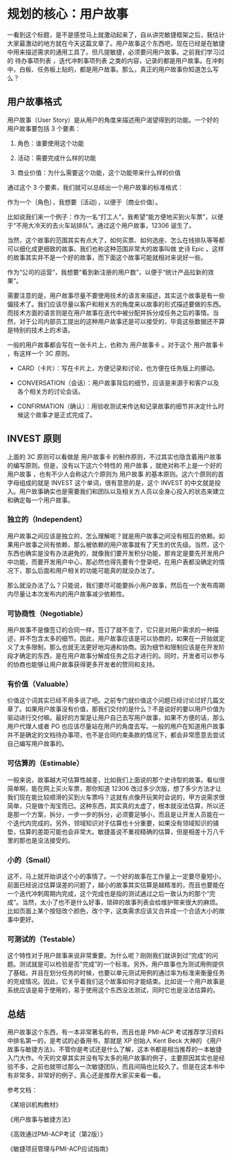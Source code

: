 # 规划的核心：用户故事

一看到这个标题，是不是感觉马上就激动起来了，自从讲完敏捷框架之后，我估计大家最激动的地方就在今天这篇文章了。用户故事这个东西吧，现在已经是在敏捷中用来描述需求的通用工具了。但凡提敏捷，必须要问用户故事。之前我们学习过的 待办事项列表 ，迭代冲刺事项列表 之类的内容，记录的都是用户故事。在冲刺中，白板、任务板上贴的，都是用户故事。那么，真正的用户故事你知道怎么写么？

## 用户故事格式

用户故事（User Story）是从用户的角度来描述用户渴望得到的功能。一个好的用户故事要包括 3 个要素：

1. 角色：谁要使用这个功能

2. 活动：需要完成什么样的功能

3. 商业价值：为什么需要这个功能，这个功能带来什么样的价值

通过这个 3 个要素，我们就可以总结出一个用户故事的标准格式：

作为一个｛角色｝，我想要｛活动｝，以便于｛商业价值｝。

比如说我们来一个例子：作为一名“打工人”，我希望“能方便地买到火车票”，以便于“不用大冷天的去火车站排队”。通过这个用户故事，12306 诞生了。

当然，这个故事的范围其实有点大了，如何买票、如何选座、怎么在线排队等等都可以细化成更细致的故事。我们也称这种范围非常大的故事叫做 史诗 Epic 。这样的故事其实并不是一个好的故事，而下面这个故事可能就相对来说好一些。

作为“公司的运营”，我想要“看到新注册的用户数”，以便于“统计产品拉新的效果”。

需要注意的是，用户故事尽量不要使用技术的语言来描述，其实这个故事是有一些偏技术了。我们应该尽量以客户和相关方的角度来以故事的形式描述要做的东西。而技术方面的语言则是在用户故事在迭代中被分配并拆分成任务之后的事情。当然，对于公司内部员工提出的这种用户故事还是可以接受的，毕竟这些数据还不算是特别的技术上的术语。

一般的用户故事都会写在一张卡片上，也称为 用户故事卡 。对于这个 用户故事卡 ，有这样一个 3C 原则。

- CARD（卡片）：写在卡片上，方便记录和讨论，也方便在任务版上的挪动。

- CONVERSATION（会话）：用户故事背后的细节，应该是来源于和客户以及各个相关方的讨论会话。

- CONFIRMATION（确认）：用验收测试来传达和记录故事的细节并决定什么时候这个故事才是正式完成了。

## INVEST 原则

上面的 3C 原则可以看做是 用户故事卡 的制作原则，不过其实也隐含着用户故事的编写原则。但是，没有以下这六个特性的 用户故事 ，就绝对称不上是一个好的 用户故事 ，也有不少人会称这六个原则为 用户故事 的基本原则。这六个原则的首字母组成的就是 INVEST 这个单词，很有意思的是，这个 INVEST 的中文就是投入。用户故事确实也是需要我们和团队以及相关方人员以全身心投入的状态来建立和确定每一个用户故事。

### 独立的（Independent）

用户故事之间应该是独立的，怎么理解呢？就是用户故事之间没有相互的依赖。如果用户故事之间有依赖，那么被依赖的用户故事就有了天生的优先级。当然，这个东西也确实是没有办法避免的，就像我们要开发积分功能，那肯定是要先开发用户中功能，而要开发用户中心，那必然也得先要有个登录吧，在用户表都没确定的情况下，那么后面和用户相关的功能可能真的就没办法了。

那么就没办法了么？只能说，我们要尽可能要拆小用户故事，然后在一个发布周期内尽量让本次发布内的用户故事减少依赖性。

### 可协商性（Negotiable）

用户故事不是像签订的合同一样，签订了就不变了，它只是对用户需求的一种描述，并不包含太多的细节。因此，用户故事应该是可以协商的，如果在一开始就定义了太多限制，那么也就无法更好地沟通和协商。因为细节和限制应该是在开发阶段才确定的东西，是在用户故事分解成任务之后才进行的。同时，开发者可以参与的协商也能够让用户故事获得更多开发者的赞同和支持。

### 有价值（Valuable）

价值这个词其实已经不用多说了吧。之前专门就价值这个问题已经讨论过好几篇文章了。如果用户故事没有价值，那我们交付的是什么？不是说好的要以用户价值为驱动进行交付嘛。最好的方案是让用户自己去写用户故事，如果不方便的话，那么用户代理人或者 PO 也应该尽量站在用户的角度去写。一般的用户在知道用户故事并不是确定的文档待办事项，也不是合同约束条款的情况下，都会非常愿意去尝试自己编写用户故事的。

### 可估算的（Estimable）

一般来说，故事越大可估算性越差，比如我们上面说的那个史诗型的故事。看似很简单啊，能在网上买火车票，那你知道 12306 改过多少次版，想了多少方法才让我们现在能比较顺滑的买到火车票吗？这就有点像开玩笑时会说的，甲方说需求很简单，只是做个淘宝而已。这种东西，其实真的太虚了，根本就没法估算，所以还是那一个方案，拆分，一步一步的拆分，必须要足够小，而且是让开发人员能在一个迭代内完成的。另外，领域知识对于估算也十分重要，如果没有领域知识的铺垫，估算的差距可能也会非常大。敏捷虽说不重视精确的估算，但是相差十万八千里的那也是没法接受的。

### 小的（Small）

这不，马上就开始讲这个小的事情了。一个好的故事在工作量上一定要尽量短小，前面已经说过估算误差的问题了，越小的故事其实估算是越精准的，而且也要能在一个迭代冲刺周期内完成，这个完成也是指的测试通过之后一致认为的那个“完成”。当然，太小了也不是什么好事，琐碎的故事列表会给维护带来很大的麻烦。比如页面上某个按钮改个颜色，改个字，这类需求应该又合并成一个合适大小的故事中更好。

### 可测试的（Testable）

这个特性对于用户故事来说非常重要。为什么呢？刚刚我们就讲到过“完成”的问题。测试就是可以检验是否“完成”的一个标准。另外，用户故事也为测试用例提供了基础，并且在划分任务的时候，也要以单元测试用例的通过率为标准来衡量任务的完成情况。因此，它关乎着我们这个故事如何才能结束。比如说一个用户故事是系统应该是易于使用的，易于使用这个东西没法测试，同时它也是没法估算的。

## 总结

用户故事这个东西，有一本非常著名的书，而且也是 PMI-ACP 考试推荐学习资料中排名第一的，是考试的必备用书，那就是 XP 创始人 Kent Beck 大神的 《用户故事与敏捷方法》。不管你是考试还是什么了解，这本书都是相当推荐的一本敏捷入门大作。今天的文章其实并没有写太多的用户故事的例子，主要原因其实也是经验不多，之前也就带过那么一次敏捷团队，而且间隔也比较久了。但是在这本书中有非常多，非常好的例子，真心还是推荐大家买来看一看。

参考文档：

《某培训机构教材》

《用户故事与敏捷方法》

《高效通过PMI-ACP考试（第2版）》

《敏捷项目管理与PMI-ACP应试指南》